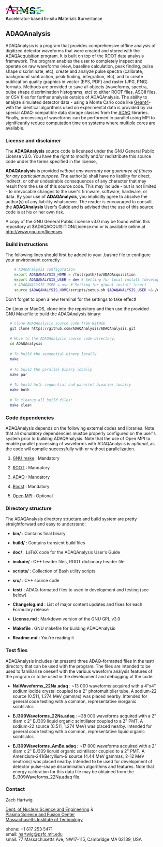 ![AIMS Logo](doc/figures/AIMSLogo_BoldPastelColors.png "Accelerator-based In-situ Materials Surveillance")  
**A**ccelerator-based **I**n-situ **M**aterials **S**urveillance


## ADAQAnalysis ##

ADAQAnalysis is a program that provides comprehensive offline analysis
of digitized detector waveforms that were created and stored with the
[ADAQAcquisition](http://github.com/zach-hartwig/ADAQAcquisition)
program. It is built on top of the [ROOT](http://root.cern.ch/drupal/)
data analysis framework. The program enables the user to completely
inspect and operate on raw waveforms (view, baseline calculation, peak
finding, pulse shape discriminate, etc), create and analyze pulse
spectra (calibrate, background subtraction, peak finding, integration,
etc), and to create publication quality graphics in vector (EPS, PDF)
and raster (JPG, PNG) formats. Methods are provided to save all
objects (waveforms, spectra, pulse shape discrimination histograms,
etc) to either ROOT files, ASCII files, or CSV files for further
analysis outside of ADAQAnalysis. The ability to analyze simulated
detector data - using a Monte Carlo code like
[Geant4](http://geant4.cern.ch/)- with the identical algorithms used
on experimental data is provided by via special ADAQ-compatible data
storage classes from the [ADAQ](http://github.com/zach-hartwig/ADAQ)
libraries. Finally, processing of waveforms can be performed in
parallel using MPI to significantly reduce computation time on systems
where multiple cores are available.


### License and disclaimer ###

The **ADAQAnalysis** source code is licensed under the GNU General
Public License v3.0.  You have the right to modify and/or redistribute
this source code under the terms specified in the license,

**ADAQAnalysis** is provided *without any warranty nor guarantee of
fitness for any particular purpose*. The author(s) shall have no
liability for direct, indirect, or other undesirable consequences of
any character that may result from the use of this source code. This
may include - but is not limited - to irrevocable changes to the
user's firmware, software, hardware, or data. By your use of
**ADAQAnalysis**, you implicitly agree to absolve the author(s) of
any liability whatsoever. The reader is encouraged to consult the
**ADAQAnalysis** User's Guide and is advised that the use of this
source code is at his or her own risk.

A copy of the GNU General Public License v3.0 may be found within this
repository at $ADAQACQUISITION/License.md or is available online at
http://www.gnu.org/licenses.


### Build instructions  ###

The following lines should first be added to your .bashrc file to configure
your environment correctly:

```bash 
    # ADAQAnalysis configuration
    export ADAQANALYSIS_HOME = /full/path/to/ADAQAcquisition
    export ADAQANALYSIS_USER = dev # Setting for local install (developer)
    # ADAQANALYSIS_USER = usr # Setting for global install (user)
    source $ADAQANALYSIS_HOME/scripts/setup.sh $ADAQANALYSIS_USER >& /dev/null
```
Don't forget to open a new terminal for the settings to take effect!

On Linux or MacOS, clone into the repository and then use the provided
GNU Makefile to build the ADAQAnalysis binary:

```bash
  # Clone ADAQAnalysis source code from GitHub
  git clone https://github.com/ADAQAnalysis/ADAQAnalysis.git

  # Move to the ADAQAnalysis source code directory:
  cd ADAQAnalysis
  
  # To build the sequential binary locally
  make  

  # To build the parallel binary locally
  make par

  # To build both sequential and parallel binaries locally
  make both

  # To cleanup all build files:  
  make clean  
```

### Code dependencies ###

ADAQAnalysis depends on the following external codes and
libraries. Note that all *mandatory* dependencies mustbe properly
configured on the user's system prior to building ADAQAnalysis. Note
that the use of Open MPI to enable parallel processing of waveforms
with ADAQAnalysis is *optional*, as the code will compile successfully
with or without parallelization.

1. [GNU make](http://www.gnu.org/software/make/) : Mandatory

2. [ROOT](http://root.cern.ch/drupal/) : Mandatory

3. [ADAQ](http://github.com/zach-hartwig/ADAQ) : Mandatory

4. [Boost](http://www.boost.org/) : Mandatory

5. [Open MPI](http://www.open-mpi.org/) : Optional


### Directory structure ###

The ADAQAnalysis directory structure and build system are pretty
straightforward and easy to understand:

  - **bin/**       : Contains final binary

  - **build/**     : Contains transient build files

  - **doc/**       : LaTeX code for the ADAQAnalysis User's Guide

  - **include/**   : C++ header files, ROOT dictionary header file

  - **scripts/**   : Collection of Bash utility scripts

  - **src/**       : C++ source code 
  
  - **test/**      : ADAQ-formated files to used in development and testing (see below)

  - **Changelog.md** : List of major content updates and fixes for each Formulary release
  
  - **License.md**   : Markdown version of the GNU GPL v3.0 
  
  - **Makefile**     : GNU makefile for building ADAQAnalysis

  - **Readme.md**  : You're reading it


### Test files ###

ADAQAnalysis includes (at present) three ADAQ-formatted files in the
test/ directory that can be used with the program. The files are
intended to be used to familiarize oneself with the various waveform
analysis features of the program or to be used in the development and
debugging of the code.

- **NaIWaveforms_22Na.adaq** : ~13 000 waveforms acquired with a 4"x4"
    sodium iodide crystal coupled to a 2" photomultiplier tube. A
    sodium-22 source (0.511, 1.274 MeV gammas) was placed
    nearby. Intended for general code testing with a common,
    representative inorganic scintillator.

- **EJ309Waveforms_22Na.adaq** : ~38 000 waveforms acquired with a 2"
    diam x 2" EJ309 liquid organic scintillator coupled to a 2" PMT. A
    sodium-22 source (0.511, 1.274 MeV) was placed nearby.  Intended
    for general code testing with a common, representative liquid
    organic scintillator.

- **EJ309Waveforms_AmBe.adaq** : ~17 000 waveforms acquired with a 2"
    diam x 2" EJ309 liqruid organic scintillator coupled to a 2"
    PMT. A Americium-241/Beryllium-9 source (4.44 MeV gammas; 2-12 MeV
    neutrons) was placed nearby. Intended to be used for development
    of detector pulse-shape discrimination algorithms and features.
    Note that energy calibration for this data file may be obtained
    from the EJ309Waveforms_22Na.adaq file.

### Contact ###

Zach Hartwig

[Dept. of Nuclear Science and
Engineering](http://web.mit.edu/nse/http://web.mit.edu/nse/) &  
[Plasma Science and Fusion Center](http://www.psfc.mit.edu)  
[Massachusetts Institute of Technology](http://mit.edu)  

phone: +1 617 253 5471  
email: [hartwig@psfc.mit.edu](mailto:hartwig@psfc.mit.edu)  
smail: 77 Massachusetts Ave, NW17-115, Cambridge MA 02139, USA
